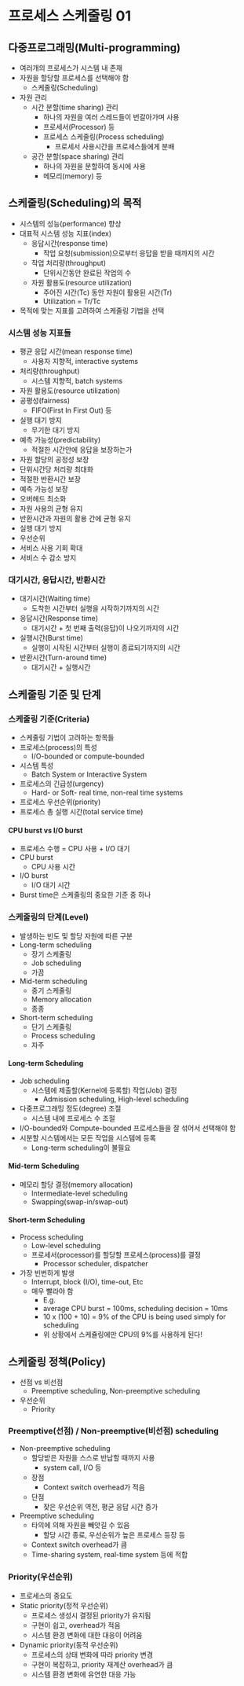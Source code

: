 # 프로세스 스케줄링 01

## 다중프로그래밍(Multi-programming)

- 여러개의 프로세스가 시스템 내 존재
- 자원을 할당할 프로세스를 선택해야 함
  - 스케줄링(Scheduling)
- 자원 관리
  - 시간 분할(time sharing) 관리
    - 하나의 자원을 여러 스레드들이 번갈아가며 사용
    - 프로세서(Processor) 등
    - 프로세스 스케줄링(Process scheduling)
      - 프로세서 사용시간을 프로세스들에게 분배
  - 공간 분할(space sharing) 관리
    - 하나의 자원을 분할하여 동시에 사용
    - 메모리(memory) 등



## 스케줄링(Scheduling)의 목적

- 시스템의 성능(performance) 향상
- 대표적 시스템 성능 지표(index)
  - 응답시간(response time)
    - 작업 요청(submission)으로부터 응답을 받을 때까지의 시간
  - 작업 처리량(throughput)
    - 단위시간동안 완료된 작업의 수
  - 자원 활용도(resource utilization)
    - 주어진 시간(Tc) 동안 자원이 활용된 시간(Tr)
    - Utilization = Tr/Tc
- 목적에 맞는 지표를 고려하여 스케줄링 기법을 선택



### 시스템 성능 지표들

- 평균 응답 시간(mean response time)
  - 사용자 지향적, interactive systems
- 처리량(throughput)
  - 시스템 지향적, batch systems
- 자원 활용도(resource utilization)
- 공평성(fairness)
  - FIFO(First In First Out) 등
- 실행 대기 방지
  - 무기한 대기 방지
- 예측 가능성(predictability)
  - 적절한 시간안에 응답을 보장하는가
- 자원 할당의 공정성 보장
- 단위시간당 처리량 최대화
- 적절한 반환시간 보장
- 예측 가능성 보장
- 오버헤드 최소화
- 자원 사용의 균형 유지
- 반환시간과 자원의 활용 간에 균형 유지
- 실행 대기 방지
- 우선순위
- 서비스 사용 기회 확대
- 서비스 수 감소 방지



### 대기시간, 응답시간, 반환시간

- 대기시간(Waiting time)
  - 도착한 시간부터 실행을 시작하기까지의 시간
- 응답시간(Response time)
  - 대기시간 + 첫 번째 출력(응답)이 나오기까지의 시간
- 실행시간(Burst time)
  - 실행이 시작된 시간부터 실행이 종료되기까지의 시간
- 반환시간(Turn-around time)
  - 대기시간 + 실행시간



## 스케줄링 기준 및 단계

### 스케줄링 기준(Criteria)

- 스케줄링 기법이 고려하는 항목들
- 프로세스(process)의 특성
  - I/O-bounded or compute-bounded
- 시스템 특성
  - Batch System or Interactive System
- 프로세스의 긴급성(urgency)
  - Hard- or Soft- real time, non-real time systems
- 프로세스 우선순위(priority)
- 프로세스 총 실행 시간(total service time)

#### CPU burst vs I/O burst

- 프로세스 수행 = CPU 사용 + I/O 대기
- CPU burst
  - CPU 사용 시간
- I/O burst
  - I/O 대기 시간
- Burst time은 스케줄링의 중요한 기준 중 하나



### 스케줄링의 단계(Level)

- 발생하는 빈도 및 할당 자원에 따른 구분
- Long-term scheduling
  - 장기 스케줄링
  - Job scheduling
  - 가끔
- Mid-term scheduling
  - 중기 스케줄링
  - Memory allocation
  - 종종
- Short-term scheduling
  - 단기 스케줄링
  - Process scheduling
  - 자주

#### Long-term Scheduling

- Job scheduling
  - 시스템에 제출할(Kernel에 등록할) 작업(Job) 결정
    - Admission scheduling, High-level scheduling
- 다중프로그래밍 정도(degree) 조절
  - 시스템 내에 프로세스 수 조절
- I/O-bounded와 Compute-bounded 프로세스들을 잘 섞어서 선택해야 함
- 시분할 시스템에서는 모든 작업을 시스템에 등록
  - Long-term scheduling이 불필요

#### Mid-term Scheduling

- 메모리 할당 결정(memory allocation)
  - Intermediate-level scheduling
  - Swapping(swap-in/swap-out)

#### Short-term Scheduling

- Process scheduling
  - Low-level scheduling
  - 프로세서(processor)를 할당할 프로세스(process)를 결정
    - Processor scheduler, dispatcher
- 가장 빈번하게 발생
  - Interrupt, block (I/O), time-out, Etc
  - 매우 빨라야 함
    - E.g.
    - average CPU burst = 100ms, scheduling decision = 10ms
    - 10 x (100 + 10) = 9% of the CPU is being used simply for scheduling
    - 위 상황에서 스케쥴링에만 CPU의 9%를 사용하게 된다!



## 스케줄링 정책(Policy)

- 선점 vs 비선점
  - Preemptive scheduling, Non-preemptive scheduling
- 우선순위
  - Priority



### Preemptive(선점) / Non-preemptive(비선점) scheduling

- Non-preemptive scheduling
  - 할당받은 자원을 스스로 반납할 때까지 사용
    - system call, I/O 등
  - 장점
    - Context switch overhead가 적음
  - 단점
    - 잦은 우선순위 역전, 평균 응답 시간 증가
- Preemptive scheduling
  - 타의에 의해 자원을 빼앗길 수 있음
    - 할당 시간 종료, 우선순위가 높은 프로세스 등장 등
  - Context switch overhead가 큼
  - Time-sharing system, real-time system 등에 적합



### Priority(우선순위)

- 프로세스의 중요도
- Static priority(정적 우선순위)
  - 프로세스 생성시 결정된 priority가 유지됨
  - 구현이 쉽고, overhead가 적음
  - 시스템 환경 변화에 대한 대응이 어려움
- Dynamic priority(동적 우선순위)
  - 프로세스의 상태 변화에 따라 priority 변경
  - 구현이 복잡하고, priority 재계산 overhead가 큼
  - 시스템 환경 변화에 유연한 대응 가능